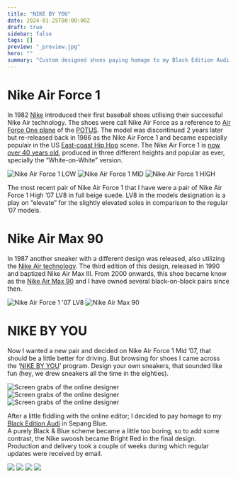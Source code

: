 ```yaml
---
title: "NIKE BY YOU"
date: 2024-01-25T00:00:00Z
draft: true
sidebar: false
tags: []
preview: "_preview.jpg"
hero: ""
summary: "Custom designed shoes paying homage to my Black Edition Audi in Sepang Blue"
---
```


# Nike Air Force 1
In 1982 [Nike](https://www.shoepalace.com/blogs/all/the-history-of-nike) introduced their first baseball shoes utilising their successful Nike Air technology. The shoes were call Nike Air Force as a reference to [Air Force One plane](https://www.af.mil/About-Us/Fact-Sheets/Display/Article/104588/vc-25-air-force-one/) of the [POTUS](https://en.wikipedia.org/wiki/President_of_the_United_States).
The model was discontinued 2 years later but re-released back in 1986 as the Nike Air Force 1 and became especially populair in the US [East-coast Hip Hop](https://en.wikipedia.org/wiki/East_Coast_hip_hop) scene.
The Nike Air Force 1 is [now over 40 years old](https://www.nike.com/air-force-1), produced in three different heights and popular as ever, specially the “White-on-White” version.

![Nike Air Force 1 LOW](air-force-1-low.jpg)
![Nike Air Force 1 MID](air-force-1-mid.jpg)
![Nike Air Force 1 HIGH](air-force-1-high.jpg)

The most recent pair of Nike Air Force 1 that I have were a pair of Nike Air Force 1 High ’07 LV8 in full beige suede. LV8 in the models designation is a play on “elevate” for the slightly elevated soles in comparison to the regular ’07 models.

# Nike Air Max 90
In 1987 another sneaker with a different design was released, also utilizing the [Nike Air technology](https://www.goat.com/editorial/nike-air-max-sneakers-history). The third edition of this design, released in 1990 and baptized Nike Air Max III. From 2000 onwards, this shoe became know as the [Nike Air Max 90](https://cultedge.com/history-nike-air-max-90/) and I have owned several black-on-black pairs since then.

![Nike Air Force 1 '07 LV8](nike-air-force-1-07-lv8.jpg)
![Nike Air Max 90](nike-air-max-90.jpg)

# NIKE BY YOU
Now I wanted a new pair and decided on Nike Air Force 1 Mid ’07, that should be a little better for driving. But browsing for shoes I came across the ‘[NIKE BY YOU](https://www.nike.com/nl/en/w/mens-nike-by-you-shoes-6ealhznik1zy7ok)’ program.
Design your own sneakers, that sounded like fun (hey, we drew sneakers all the time in the eighties). 

![Screen grabs of the online designer](editor-1.jpg)
![Screen grabs of the online designer](editor-2.jpg)
![Screen grabs of the online designer](editor-3.jpg)

After a little fiddling with the online editor; I decided to pay homage to my [Black Edition Audi](https://youtu.be/rCChHiiqUfY) in Sepang Blue.   
A purely Black & Blue scheme became a little too boring, so to add some contrast, the Nike swoosh became Bright Red in the final design.  
Production and delivery took a couple of weeks during which regular updates were received by email.

![](update-1.jpg)
![](update-2.jpg)
![](update-3.jpg)
![](update-4.jpg)




